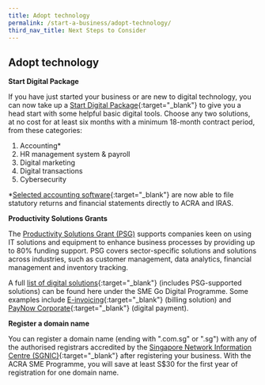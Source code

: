 ```yaml
---
title: Adopt technology
permalink: /start-a-business/adopt-technology/
third_nav_title: Next Steps to Consider
---
```


## Adopt technology

**Start Digital Package**

If you have just started your business or are new to digital technology, you can now take up a [Start Digital Package](https://www.imda.gov.sg/programme-listing/smes-go-digital/start-digital-pack){:target="_blank"} to give you a head start with some helpful basic digital tools. Choose any two solutions, at no cost for at least six months with a minimum 18-month contract period, from these categories:

1. Accounting*
2. HR management system & payroll
3. Digital marketing
4. Digital transactions
5. Cybersecurity

*[Selected accounting software](https://www.iras.gov.sg/irashome/Businesses/Companies/Filing-Taxes--Form-C-S-Form-C-/Using-Accounting-Software-to-Prepare-and-File-Form-C-S-Seamlessly/){:target="_blank"} are now able to file statutory returns and financial statements directly to ACRA and IRAS.

**Productivity Solutions Grants**

The [Productivity Solutions Grant (PSG)](/productivity-solutions-grant/) supports companies keen on using IT solutions and equipment to enhance business processes by providing up to 80% funding support. PSG covers sector-specific solutions and solutions across industries, such as customer management, data analytics, financial management and inventory tracking.

A full [list of digital solutions](https://www.imda.gov.sg/for-industry/Digital-Solutions-Package-For-Companies/Digital-Solutions-Directory){:target="_blank"} (includes PSG-supported solutions) can be found here under the SME Go Digital Programme. Some examples include [E-invoicing](https://www.imda.gov.sg/programme-listing/nationwide-e-invoicing-framework){:target="_blank"} (billing solution) and [PayNow Corporate](https://abs.org.sg/consumer-banking/pay-now){:target="_blank"} (digital payment).

**Register a domain name**

You can register a domain name (ending with ".com.sg" or ".sg") with any of the authorised registrars accredited by the [Singapore Network Information Centre (SGNIC)](https://www.sgnic.sg/){:target="_blank"} after registering your business. With the ACRA SME Programme, you will save at least S$30 for the first year of registration for one domain name.
